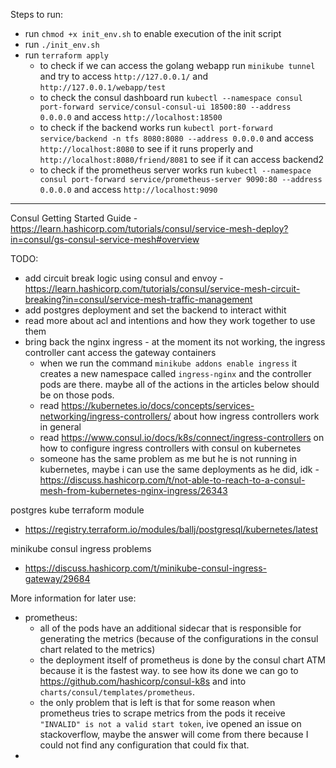 Steps to run:

- run `chmod +x init_env.sh` to enable execution of the init script
- run `./init_env.sh`
- run `terraform apply`
    - to check if we can access the golang webapp run `minikube tunnel` and try to access `http://127.0.0.1/` and `http://127.0.0.1/webapp/test`
    - to check the consul dashboard run `kubectl --namespace consul port-forward service/consul-consul-ui 18500:80 --address 0.0.0.0` and access `http://localhost:18500`
    - to check if the backend works run `kubectl port-forward service/backend -n tfs 8080:8080 --address 0.0.0.0` and access `http://localhost:8080` to see if it runs properly and `http://localhost:8080/friend/8081` to see if it can access backend2
    - to check if the prometheus server works run `kubectl --namespace consul port-forward service/prometheus-server 9090:80 --address 0.0.0.0` and access `http://localhost:9090`

---

Consul Getting Started Guide - https://learn.hashicorp.com/tutorials/consul/service-mesh-deploy?in=consul/gs-consul-service-mesh#overview

TODO:
- add circuit break logic using consul and envoy - https://learn.hashicorp.com/tutorials/consul/service-mesh-circuit-breaking?in=consul/service-mesh-traffic-management
- add postgres deployment and set the backend to interact withit
- read more about acl and intentions and how they work together to use them
- bring back the nginx ingress - at the moment its not working, the ingress controller cant access the gateway containers
    - when we run the command `minikube addons enable ingress` it creates a new namespace called `ingress-nginx` and the controller pods are there.
    maybe all of the actions in the articles below should be on those pods.
    - read https://kubernetes.io/docs/concepts/services-networking/ingress-controllers/ about how ingress controllers work in general
    - read https://www.consul.io/docs/k8s/connect/ingress-controllers on how to configure ingress controllers with consul on kubernetes
    - someone has the same problem as me but he is not running in kubernetes, maybe i can use the same deployments as he did, idk - https://discuss.hashicorp.com/t/not-able-to-reach-to-a-consul-mesh-from-kubernetes-nginx-ingress/26343

postgres kube terraform module
- https://registry.terraform.io/modules/ballj/postgresql/kubernetes/latest

minikube consul ingress problems
- https://discuss.hashicorp.com/t/minikube-consul-ingress-gateway/29684



More information for later use:
- prometheus:
    - all of the pods have an additional sidecar that is responsible for generating the metrics (because of the configurations in the consul chart related to the metrics)
    - the deployment itself of prometheus is done by the consul chart ATM because it is the fastest way.
    to see how its done we can go to https://github.com/hashicorp/consul-k8s and into `charts/consul/templates/prometheus`.
    - the only problem that is left is that for some reason when prometheus tries to scrape metrics from the pods it receive `"INVALID" is not a valid start token`, ive opened an issue on stackoverflow, maybe the answer will come from there because I could not find any configuration that could fix that.
- 



